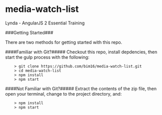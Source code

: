 # media-watch-list
Lynda - AngularJS 2 Essential Training

###Getting Started###

There are two methods for getting started with this repo.

####Familiar with Git?#####
Checkout this repo, install depdencies, then start the gulp process with the following:

```
	> git clone https://github.com/bim16/media-watch-list.git
	> cd media-watch-list
	> npm install
	> npm start
```

####Not Familiar with Git?#####
Extract the contents of the zip file, then open your terminal, change to the project directory, and:

```
	> npm install
	> npm start
```
